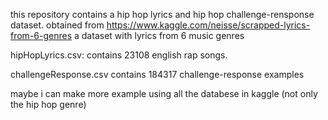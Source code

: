 this repository contains a hip hop lyrics and hip hop challenge-rensponse dataset.
obtained from https://www.kaggle.com/neisse/scrapped-lyrics-from-6-genres a dataset with lyrics from 6 music genres

hipHopLyrics.csv:
    contains 23108 english rap songs.
    
challengeResponse.csv
    contains 184317 challenge-response examples
    
maybe i can make more example using all the databese in kaggle (not only the hip hop genre)
    
